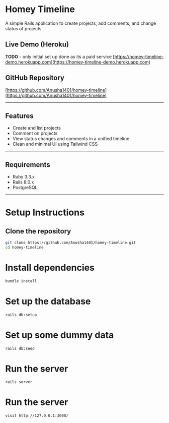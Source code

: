 # Homey Timeline

A simple Rails application to create projects, add comments, and change status of projects

## Live Demo (Heroku) 
**TODO** - only initial set up done as its a paid service
[https://homey-timeline-demo.herokuapp.com](https://homey-timeline-demo.herokuapp.com)

## GitHub Repository
[https://github.com/Anusha1401/homey-timeline](https://github.com/Anusha1401/homey-timeline)

---

## Features

- Create and list projects
- Comment on projects
- View status changes and comments in a unified timeline
- Clean and minimal UI using Tailwind CSS

---

## Requirements
- Ruby 3.3.x
- Rails 8.0.x
- PostgreSQL

---

# Setup Instructions

## Clone the repository
```bash
git clone https://github.com/Anusha1401/homey-timeline.git
cd homey-timeline
```

# Install dependencies
```bash
bundle install
```
# Set up the database
```bash
rails db:setup
```

# Set up some dummy data
```bash
rails db:seed
```

# Run the server
```bash
rails server
```

# Run the server
```bash
visit http://127.0.0.1:3000/
```